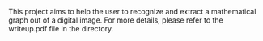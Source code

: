 This project aims to help the user to recognize and extract a mathematical graph out of a digital image. For more details, please refer to the writeup.pdf file in the directory.